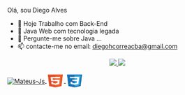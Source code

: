 Olá, sou Diego Alves

- 🔭 Hoje Trabalho com Back-End
- 🌱 Java Web com tecnologia legada
- 💬 Pergunte-me sobre Java ...
- 📫 contacte-me no email: diegohcorreacba@gmail.com

<div align="center">
  <a href="https://github.com/DiegoHCAlves">
  <img height="180em" src="https://github-readme-stats.vercel.app/api?username=DiegoHCAlves&show_icons=true&theme=dracula&include_all_commits=true&count_private=true"/>
  <img height="170em" src="https://github-readme-stats.vercel.app/api/top-langs/?username=DiegoHCAlves&layout=compact&langs_count=7&theme=dracula"/>
</div>

  <div style="display: inline_block"><br>
  <img align="center" alt="Mateus-Js" height="30" width="40" src="https://raw.githubusercontent.com/devicons/devicon/master/icons/javascript/java-plain.svg">
  <img align="center" alt="Mateus-HTML" height="30" width="40" src="https://raw.githubusercontent.com/devicons/devicon/master/icons/html5/html5-original.svg">
  <img align="center" alt="Mateus-CSS" height="30" width="40" src="https://raw.githubusercontent.com/devicons/devicon/master/icons/css3/css3-original.svg">
</div>

